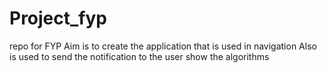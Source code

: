 # Project_fyp
repo for FYP
Aim is to create the application that is used in navigation
Also is used to send the notification to the user
show the algorithms
